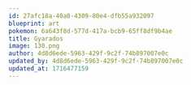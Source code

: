 ```yaml
---
id: 27afc18a-40a0-4309-80e4-dfb55a932097
blueprint: art
pokemon: 6a643f8d-577d-417a-bcb9-65ff8df9b4ae
title: Gyarados
image: 130.png
author: 4d8d6ede-5963-429f-9c2f-74b897007e0c
updated_by: 4d8d6ede-5963-429f-9c2f-74b897007e0c
updated_at: 1716477159
---
```


